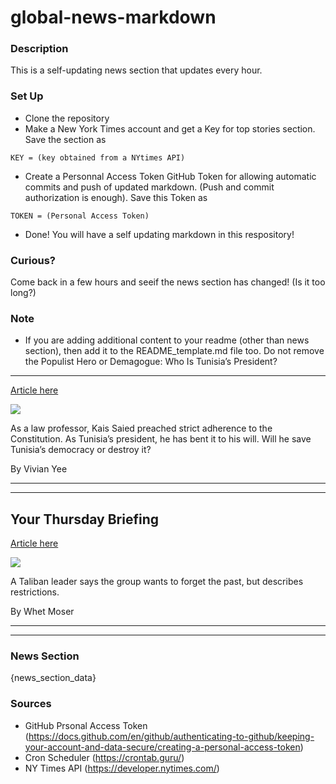 # global-news-markdown

### Description 
This is a self-updating news section that updates every hour.

### Set Up 
* Clone the repository
* Make a New York Times account and get a Key for top stories section. Save the section as 
 ```
 KEY = (key obtained from a NYtimes API)
 ```
*  Create a Personnal Access Token GitHub Token for allowing automatic commits and push of updated markdown. (Push and commit authorization is enough). Save this Token as 
```
TOKEN = (Personal Access Token)
```
* Done! You will have a self updating markdown in this respository!

### Curious?
Come back in a few hours and seeif the news section has changed! (Is it too long?)

### Note
* If you are adding additional content to your readme (other than news section), then add it to the README_template.md file too. Do not remove the Populist Hero or Demagogue: Who Is Tunisia’s President?
-------------------------------------------------------

[Article here](https://www.nytimes.com/2021/08/26/world/middleeast/tunisia-president-kais-saied.html)

[![](https://static01.nyt.com/images/2021/08/22/world/22tunisia-president-top/merlin_160956189_13f1849d-3b7e-4393-a028-515875dbe8cf-superJumbo.jpg)](https://www.nytimes.com/2021/08/26/world/middleeast/tunisia-president-kais-saied.html)

As a law professor, Kais Saied preached strict adherence to the Constitution. As Tunisia’s president, he has bent it to his will. Will he save Tunisia’s democracy or destroy it?

By Vivian Yee

* * *

* * *

Your Thursday Briefing
----------------------

[Article here](https://www.nytimes.com/2021/08/26/briefing/taliban-navalny-covid-origins.html)

[![](https://static01.nyt.com/images/2021/08/25/us/26am-briefing-europe-afghanistan/25afghanistan-briefing-taliban-interview-new-superJumbo.jpg)](https://www.nytimes.com/2021/08/26/briefing/taliban-navalny-covid-origins.html)

A Taliban leader says the group wants to forget the past, but describes restrictions.

By Whet Moser

* * *

* * *

### News Section 
{news_section_data}


### Sources 
* GitHub Prsonal Access Token (https://docs.github.com/en/github/authenticating-to-github/keeping-your-account-and-data-secure/creating-a-personal-access-token)
* Cron Scheduler (https://crontab.guru/)
* NY Times API (https://developer.nytimes.com/)
